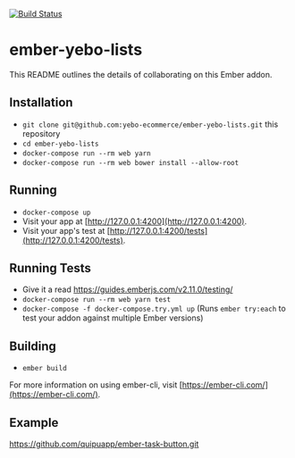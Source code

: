 [![Build Status](https://circleci.com/gh/yebo-ecommerce/ember-yebo-lists/tree/master.svg?style=shield&circle-token=16e7094b5c52e1fdbd584969bffa76688c0f0b0d)](https://circleci.com/gh/yebo-ecommerce/ember-yebo-lists/tree/master)

# ember-yebo-lists

This README outlines the details of collaborating on this Ember addon.

## Installation

* `git clone git@github.com:yebo-ecommerce/ember-yebo-lists.git` this repository
* `cd ember-yebo-lists`
* `docker-compose run --rm web yarn`
* `docker-compose run --rm web bower install --allow-root`

## Running

* `docker-compose up`
* Visit your app at [http://127.0.0.1:4200](http://127.0.0.1:4200).
* Visit your app's test at [http://127.0.0.1:4200/tests](http://127.0.0.1:4200/tests).

## Running Tests

* Give it a read https://guides.emberjs.com/v2.11.0/testing/
* `docker-compose run --rm web yarn test`
* `docker-compose -f docker-compose.try.yml up` (Runs `ember try:each` to test your addon against multiple Ember versions)

## Building

* `ember build`

For more information on using ember-cli, visit [https://ember-cli.com/](https://ember-cli.com/).


## Example
https://github.com/quipuapp/ember-task-button.git
